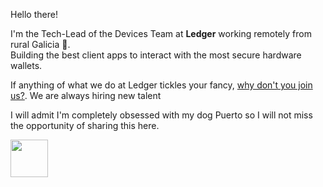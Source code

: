 <div>
  <p>Hello there!</p>
  <p>I'm the Tech-Lead of the Devices Team at <b>Ledger</b> working remotely from rural Galicia 🏴󠁥󠁳󠁧󠁡󠁿.</br>Building the best client apps to interact with the most secure hardware wallets.</p>
  <p>If anything of what we do at Ledger tickles your fancy, <a href="https://jobs.lever.co/ledger?lever-via=_GalFy8eJt">why don't you join us?</a>. We are always hiring new talent</p>
  <p>I will admit I'm completely obsessed with my dog Puerto so I will not miss the opportunity of sharing this here.</p>
  <img src="https://emoji.slack-edge.com/T032Z0S1J/heart_eyes_puerto/9342fc8007b2368b.png" width="60px" />
</div>
